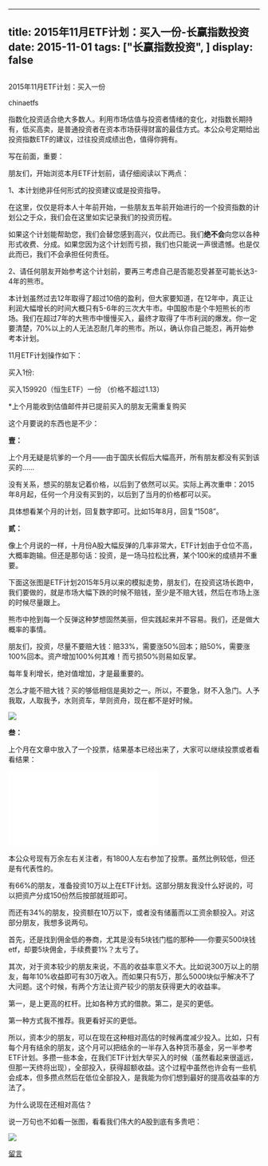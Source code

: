 
---
title:  2015年11月ETF计划：买入一份-长赢指数投资
date: 2015-11-01
tags: ["长赢指数投资", ]
display: false
---


## 



2015年11月ETF计划：买入一份




chinaetfs




指数化投资适合绝大多数人。利用市场估值与投资者情绪的变化，对指数长期持有，低买高卖，是普通投资者在资本市场获得财富的最佳方式。本公众号定期给出投资指数ETF的建议，过往投资成绩出色，值得你拥有。




写在前面，重要：



朋友们，开始浏览本月ETF计划前，请仔细阅读以下两点：



1、本计划绝非任何形式的投资建议或是投资指导。



在这里，仅仅是将本人十年前开始，一些朋友五年前开始进行的一个投资指数的计划公之于众，我们会在这里如实记录我们的投资历程。



如果这个计划能帮助您，我们会替您感到高兴，仅此而已。我们**绝不会**向您以各种形式收费、分成。如果您因为这个计划而亏损，我们也只能说一声很遗憾。也是仅此而已，我们不会承担任何责任。



2、请任何朋友开始参考这个计划前，要再三考虑自己是否能忍受甚至可能长达3-4年的熊市。



本计划虽然过去12年取得了超过10倍的盈利，但大家要知道，在12年中，真正让利润大幅增长的时间大概只有5-6年的三次大牛市。中国股市是个牛短熊长的市场。我们在超过7年的大熊市中慢慢买入，最终才取得了牛市利润的爆发。你一定要清楚，70%以上的人无法忍耐几年的熊市。所以，确认你自己能忍，再开始参考本计划。





11月ETF计划操作如下：



买入1份:



买入159920（恒生ETF）一份 （价格不超过1.13）





*上个月能收到估值邮件并已提前买入的朋友无需重复购买









这个月要说的东西也是不少：



**壹：**



上个月无疑是坑爹的一个月——由于国庆长假后大幅高开，所有朋友都没有买到该买的……



没有关系，想买的朋友记着价格，以后到了依然可以买。实际上再次重申：2015年8月起，任何一个月没有买到的，以后到了当月的价格都可以买。

具体想看某个月的计划，回复数字即可。比如15年8月，回复“1508”。



**贰：**



像上个月说的一样，十月份A股大幅反弹的几率非常大，ETF计划由于仓位不高，大概率跑输。但还是那句话：投资，是一场马拉松比赛，某个100米的成绩并不重要。



下面这张图是ETF计划2015年5月以来的模拟走势，朋友们，在投资这场长跑中，我们要做的，就是市场大幅下跌的时候不赔钱，至少是不赔大钱，然后在市场上涨的时候尽量跟上。



熊市中抢到每一个反弹这种梦想固然美丽，但实践起来并不容易。我们，还是做大概率的事情。



朋友们，投资，尽量不要赔大钱：赔33%，需要涨50%回本；赔50%，需要涨100%回本。资产增加100%何其难！而亏损50%则易如反掌。



每年复利增长，绝对值增加，才是最重要的。



怎么才能不赔大钱？买的够低相信是奥妙之一。所以，不要急，财不入急门。人予我取，人取我予，水则资车，旱则资舟，现在都不是好时候。



<img data-s="300,640" data-type="png" src="http://mmbiz.qpic.cn/mmbiz/SEPick5M9xjMaO4cp9qqf3QPT6DYW3lMrklRBD4kVGFTgFvXdH18zHYskOWTMjV0ic3HOiaibygr9Pxyu0uZlCvbKA/0?wx_fmt=png" data-ratio="0.6996047430830039" data-w=""/>



**叁：**



上个月在文章中放入了一个投票，结果基本已经出来了，大家可以继续投票或者看看结果：



<iframe scrolling="no" frameborder="0" class="vote_iframe js_editor_vote_card" data-display-style="height: 253px;" data-display-src="/cgi-bin/readtemplate?t=vote/vote-new_tmpl&amp;__biz=MzIwMTIzNDMwNA==&amp;supervoteid=1549729&amp;token=1921024003#none&amp;lang=zh_CN" src="/mp/newappmsgvote?action=show&amp;__biz=MzIwMTIzNDMwNA==&amp;supervoteid=1549729#wechat_redirect" data-supervoteid="1549729" allowfullscreen=""></iframe>



本公众号现有万余左右关注者，有1800人左右参加了投票。虽然比例较低，但还是有代表性的。



有66%的朋友，准备投资10万以上在ETF计划。这部分朋友我没什么好说的，可以把资产分成150份然后按部就班即可。



而还有34%的朋友，投资额在10万以下，或者没有储蓄而以工资余额投入。对这部分朋友，我想多说两句。



首先，还是找到佣金低的券商，尤其是没有5块钱门槛的那种——你要买500块钱etf，却要5块佣金，手续费要1%？太亏了。



其次，对于资本较少的朋友来说，不高的收益率意义不大。比如说300万以上的朋友，每年10%收益即可有30万收入。而如果只有5万，那么5000块似乎解决不了大问题。这个时候，有两个方法让资产较少的朋友获得更大的收益率。



第一，是上更高的杠杆。比如各种方式的借款。第二，是买的更低。



第一种方式我不推荐。我更看好买的更低。



所以，资本少的朋友，可以在现在这种相对高估的时候再度减少投入。比如，只有每个月有结余的朋友，这个月可以把结余的一半存入各种货币基金，另一半参考ETF计划。多攒一些本金，在我们ETF计划大举买入的时候（虽然看起来很遥远，但那一天终将出现），全部投入，获得超额收益。这个过程中虽然也许会有一些机会成本，但多攒点然后在低位全部投入，是我能为你们想到最好的提高收益率的方法了。



为什么说现在还相对高估？



说一万句也不如看一张图，看看我们伟大的A股到底有多贵吧：



<img data-s="300,640" data-type="png" src="http://mmbiz.qpic.cn/mmbiz/SEPick5M9xjMaO4cp9qqf3QPT6DYW3lMr2EMx7EkQwH2MHTnuQgp3RHBQLYMqyza0HsOkzohEL4WPOqzjCPVEDg/0?wx_fmt=png" data-ratio="0.6363636363636364" data-w=""/>













[留言](javascript:;)


